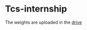 # Tcs-internship
The weights are uploaded in the [drive]("https://drive.google.com/drive/folders/1kcFIzMCFOzpjWGkVQXrh-cgImmCNDSBi?usp=sharing")
